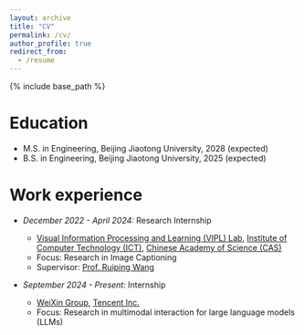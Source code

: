 ```yaml
---
layout: archive
title: "CV"
permalink: /cv/
author_profile: true
redirect_from:
  - /resume
---
```


{% include base_path %}

Education
======
* M.S. in Engineering, Beijing Jiaotong University, 2028 (expected)
* B.S. in Engineering, Beijing Jiaotong University, 2025 (expected)

Work experience
======
* *December 2022 - April 2024:* Research Internship
  * [Visual Information Processing and Learning (VIPL) Lab](https://vipl.ict.ac.cn/), [Institute of Computer Technology (ICT)](http://www.ict.cas.cn/), [Chinese Academy of Science (CAS)](https://www.cas.cn/)
  * Focus: Research in Image Captioning
  * Supervisor: [Prof. Ruiping Wang](http://www.ict.cas.cn/sourcedb/cn/jssrck/201211/t20121113_3682430.html)

* *September 2024 - Present:* Internship
  * [WeiXin Group](https://topd.tencent.com/career/company/tencent/WXG), [Tencent Inc.](https://www.tencent.com/en-us/about.html)
  * Focus: Research in multimodal interaction for large language models (LLMs)
  